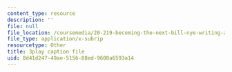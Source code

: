 ```yaml
---
content_type: resource
description: ''
file: null
file_location: /coursemedia/20-219-becoming-the-next-bill-nye-writing-and-hosting-the-educational-show-january-iap-2015/8d41d24749ae515688ed9608a6593a14_3HnHQXWIFd4.vtt
file_type: application/x-subrip
resourcetype: Other
title: 3play caption file
uid: 8d41d247-49ae-5156-88ed-9608a6593a14
---
```

